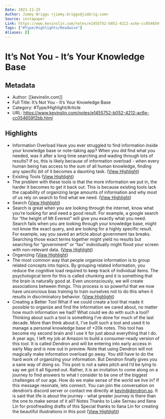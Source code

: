 ```yaml
---
Date: 2021-11-25
Author: Jimmy Briggs <jimmy.briggs@jimbrig.com>
Source: instapaper
Link: https://www.kevinslin.com/notes/e1455752-b052-4212-ac6e-cc054659f2bb.html
Tags: ["#Type/Highlights/Readwise"]
Aliases: []
---
```

# It’s Not You - It’s Your Knowledge Base

## Metadata
- Author: [[kevinslin.com]]
- Full Title: It’s Not You - It’s Your Knowledge Base
- Category: #Type/Highlight/Article
- URL: https://www.kevinslin.com/notes/e1455752-b052-4212-ac6e-cc054659f2bb.html

## Highlights
- Information Overload
  Have you ever struggled to find information inside your knowledge base or note-taking app? When you did find what you needed, was it after a long time searching and wading through lots of results?
  If so, this is likely because of information overload - when every human being has access to the sum of all human knowledge, finding any specific bit of it becomes a daunting task. ([View Highlight](https://instapaper.com/read/1356314906/14737240))
- Existing Tools ([View Highlight](https://instapaper.com/read/1356314906/14737244))
- The problem with these tools is that the more information we put in, the harder it becomes to get it back out. This is because existing tools lack the capability of organizing large amounts of information and why most of us rely on search to find what we need. ([View Highlight](https://instapaper.com/read/1356314906/14737245))
- Search ([View Highlight](https://instapaper.com/read/1356314906/14737247))
- Search is great when you are looking through the internet, know what you’re looking for and need a good result. For example, a google search for “the height of Mt Everest” will give you exactly what you need.
  Search fails when you are looking through your knowledge base, might not know the exact query, and are looking for a highly specific result. For example, say you saved an article about government tax breaks. Searching those exact terms together might yield no results but searching for “government” or “tax” individually might flood your screen with non-relevant data. ([View Highlight](https://instapaper.com/read/1356314906/14737249))
- Organizing ([View Highlight](https://instapaper.com/read/1356314906/14737250))
- The most common way that people organize information is to group related concepts into topics. By grouping related information, you reduce the cognitive load required to keep track of individual items.
  The psychological term for this is called chunking and it is something that the brain is naturally good at. Even unconsciously, we will create associations between things. This process is so powerful that we now have unconcious bias training to train ourselves not to do this when it results in discriminatory behavior. ([View Highlight](https://instapaper.com/read/1356314906/14737251))
- Creating a Better Tool
  What if we could create a tool that made it possible to organize and find the information we cared about, no matter how much information we had? What could we do with such a tool?
  Thinking about such a tool is something I’ve done for much of the last decade. More than think about it, I’ve built such a tool and used it to manage a personal knowledge base of +20k notes. This tool has become my second brain and I use it for just about everything that I do.
  A year ago, I left my job at Amazon to build a consumer-ready version of this tool. It is called Dendron and will be entering into early access in early May and is now out in preview.
  Note that using Dendron will not magically make information overload go away. You still have to do the hard work of organizing your information. But Dendron finally gives you a sane way of doing so.
  This post is not a sales pitch and I’d be lying to say we got it all figured out. Rather, it is an invitation to come along on a journey to find answers to what I consider to be one of the biggest challenges of our age. How do we make sense of the world we live in?
  If this message resonate, lets connect. You can join the conversation on dendron’s discord server or contact me directly at kevin@dendron.so.
  It is said that life is about the journey - what greater journey is there than the one to make sense of it all?
  Notes
  Thanks to Luke Sernau and Ilana Lin for proofreading drafts of this
  Special thanks to Ilana Lin for creating the beautiful illustrations in this post ([View Highlight](https://instapaper.com/read/1356314906/14737255))
